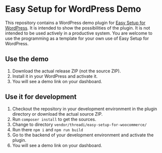 # Easy Setup for WordPress Demo

This repository contains a WordPress demo plugin for [Easy Setup for WordPress](https://github.com/threadi/easy-setup-for-wordpress). It is intended to show the possibilities of the plugin. It is not intended to be used actively in a productive system. You are welcome to use the programming as a template for your own use of Easy Setup for WordPress.

## Use the demo

1. Download the actual release ZIP (not the source ZIP).
2. Install it in your WordPress and activate it.
3. You will see a demo link on your dashboard.

## Use it for development

1. Checkout the repository in your development environment in the plugin directory or download the actual source ZIP.
2. Run `composer install` to get the sources.
3. Change to directory `vendor/threadi/easy-setup-for-woocommerce/`
4. Run there `npm i` and `npm run build`
5. Go to the backend of your development environment and activate the plugin.
6. You will see a demo link on your dashboard.

